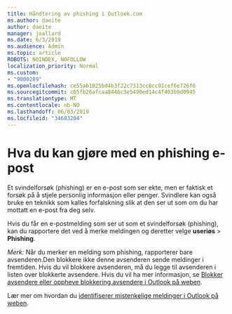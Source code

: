 ```yaml
---
title: Håndtering av phishing i Outlook.com
ms.author: daeite
author: daeite
manager: joallard
ms.date: 6/3/2019
ms.audience: Admin
ms.topic: article
ROBOTS: NOINDEX, NOFOLLOW
localization_priority: Normal
ms.custom:
- "9000289"
ms.openlocfilehash: ce55ab1025bd4b3f22c7313cc8cc91cef6e726f6
ms.sourcegitcommit: c65fb26afcaa8446c3e5490ed14c4f403b9d0945
ms.translationtype: MT
ms.contentlocale: nb-NO
ms.lasthandoff: 06/03/2019
ms.locfileid: "34683204"
---
```

# <a name="how-to-deal-with-a-phishing-email"></a>Hva du kan gjøre med en phishing e-post

Et svindelforsøk (phishing) er en e-post som ser ekte, men er faktisk et forsøk på å stjele personlig informasjon eller penger. Svindlere kan også bruke en teknikk som kalles forfalskning slik at den ser ut som om du har mottatt en e-post fra deg selv.

Hvis du får en e-postmelding som ser ut som et svindelforsøk (phishing), kan du rapportere det ved å merke meldingen og deretter velge **useriøs** > **Phishing**.

*Merk:* Når du merker en melding som phishing, rapporterer bare avsenderen.Den blokkere ikke denne avsenderen sende meldinger i fremtiden. Hvis du vil blokkere avsenderen, må du legge til avsenderen i listen over blokkerte avsendere. Hvis du vil ha mer informasjon, se [Blokker avsendere eller oppheve blokkering avsendere i Outlook på weben](https://support.office.com/article/9bf812d4-6995-4d19-901a-76d6e26939b0).

Lær mer om hvordan du [identifiserer mistenkelige meldinger i Outlook på weben](https://support.office.com/article/3d44102b-6ce3-4f7c-a359-b623bec82206).